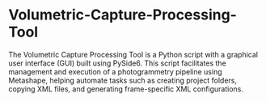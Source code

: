 # Volumetric-Capture-Processing-Tool
The Volumetric Capture Processing Tool is a Python script with a graphical user interface (GUI) built using PySide6. This script facilitates the management and execution of a photogrammetry pipeline using Metashape, helping automate tasks such as creating project folders, copying XML files, and generating frame-specific XML configurations.
